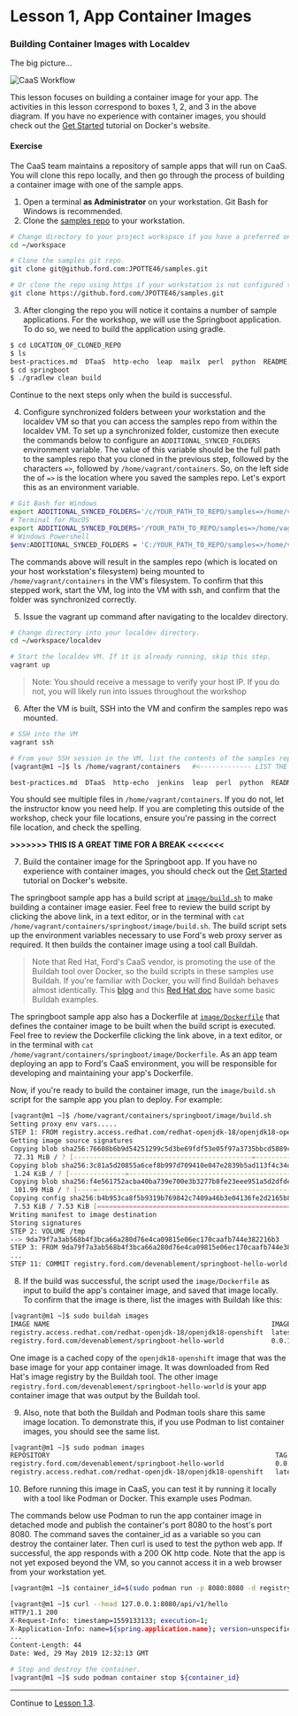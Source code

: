 # Lesson 1, App Container Images

### Building Container Images with Localdev

The big picture...

![CaaS Workflow](https://github.ford.com/Containers/localdev/blob/master/docs/images/CaaS-LocalDev.png)

This lesson focuses on building a container image for your app. The activities in this lesson correspond to boxes 1, 2, and 3 in the above diagram. If you have no experience with container images, you should check out the [Get Started](https://docs.docker.com/get-started/) tutorial on Docker's website.

#### Exercise

The CaaS team maintains a repository of sample apps that will run on CaaS. You will clone this repo locally, and then go through the process of building a container image with one of the sample apps.

1. Open a terminal **as Administrator** on your workstation. Git Bash for Windows is recommended.
2. Clone the [samples repo](https://github.ford.com/JPOTTE46/samples) to your workstation.
```bash
# Change directory to your project workspace if you have a preferred one.
cd ~/workspace

# Clone the samples git repo.
git clone git@github.ford.com:JPOTTE46/samples.git

# Or clone the repo using https if your workstation is not configured to use ssh.
git clone https://github.ford.com/JPOTTE46/samples.git
```

3. After clonging the repo you will notice it contains a number of sample applications. For the workshop, we will use the Springboot application. To do so, we need to build the application using gradle. 

```bash
$ cd LOCATION_OF_CLONED_REPO
$ ls
best-practices.md  DTaaS  http-echo  leap  mailx  perl  python  README.md  simple_nodejsapp  springboot  toolbox
$ cd springboot
$ ./gradlew clean build
```

Continue to the next steps only when the build is successful. 

4. Configure synchronized folders between your workstation and the localdev VM so that you can access the samples repo from within the localdev VM. To set up a synchronized folder, customize then execute the commands below to configure an `ADDITIONAL_SYNCED_FOLDERS` environment variable. The value of this variable should be the full path to the samples repo that you cloned in the previous step, followed by the characters `=>`, followed by `/home/vagrant/containers`. So, on the left side the of `=>` is the location where you saved the samples repo. Let's export this as an environment variable. 

```bash
# Git Bash for Windows
export ADDITIONAL_SYNCED_FOLDERS='/c/YOUR_PATH_TO_REPO/samples=>/home/vagrant/containers'
# Terminal for MacOS
export ADDITIONAL_SYNCED_FOLDERS='/YOUR_PATH_TO_REPO/samples=>/home/vagrant/containers'
# Windows Powershell
$env:ADDITIONAL_SYNCED_FOLDERS = 'C:/YOUR_PATH_TO_REPO/samples=>/home/vagrant/containers'
```
The commands above will result in the samples repo (which is located on your host workstation's filesystem) being mounted to `/home/vagrant/containers` in the VM's filesystem. To confirm that this stepped work, start the VM, log into the VM with ssh, and confirm that the folder was synchronized correctly.

5. Issue the vagrant up command after navigating to the localdev directory. 
```bash
# Change directory into your localdev directory.
cd ~/workspace/localdev

# Start the localdev VM. If it is already running, skip this step.
vagrant up
```

> Note: You should receive a message to verify your host IP. If you do not, you will likely run into issues throughout the workshop  

6. After the VM is built, SSH into the VM and confirm the samples repo was mounted. 
```bash
# SSH into the VM
vagrant ssh

# From your SSH session in the VM, list the contents of the samples repo.
[vagrant@m1 ~]$ ls /home/vagrant/containers   #<------------- LIST THE CONTENTS OF THE SAMPLES REPO

best-practices.md  DTaaS  http-echo  jenkins  leap  perl  python  README.md  simple_nodejsapp  springboot  toolbox
```
You should see multiple files in `/home/vagrant/containers`. If you do not, let the instructor know you need help. If you are completing this outside of the workshop, check your file locations, ensure you're passing in the correct file location, and check the spelling.  

**>>>>>>> THIS IS A GREAT TIME FOR A BREAK <<<<<<<**

<!--
If the VM was already running before you set the ADDITIONAL_SYNCED_FOLDERS env var, then restart it so it will pick up the settings.

If you already started the localdev VM before creating the env var for synced folders, you may find `/home/vagrant/containers` is empty. In that case, exit out of ssh and reload the VM with `vagrant reload` so the synced folders will take effect. If that still does not work, then do a `vagrant destroy`, `vagrant update`, `vagrant prune`, and `vagrant up` which will rebuild the VM from scratch.
-->

7. Build the container image for the Springboot app. If you have no experience with container images, you should check out the [Get Started](https://docs.docker.com/get-started/) tutorial on Docker's website.

The springboot sample app has a build script at [`image/build.sh`](https://github.ford.com/JPOTTE46/samples/blob/master/springboot/image/build.sh) to make building a container image easier. Feel free to review the build script by clicking the above link, in a text editor, or in the terminal with `cat /home/vagrant/containers/springboot/image/build.sh`. The build script sets up the environment variables necessary to use Ford's web proxy server as required. It then builds the container image using a tool call Buildah.

> Note that Red Hat, Ford's CaaS vendor, is promoting the use of the Buildah tool over Docker, so the build scripts in these samples use Buildah. If you're familiar with Docker, you will find Buildah behaves almost identically. This [blog](https://www.projectatomic.io/blog/2017/11/getting-started-with-buildah/) and this [Red Hat doc](https://access.redhat.com/documentation/en-us/red_hat_enterprise_linux/8-beta/html/building_running_and_managing_containers/building-container-images-with-buildah_building-running-and-managing-containers) have some basic Buildah examples.

The springboot sample app also has a Dockerfile at [`image/Dockerfile`](https://github.ford.com/JPOTTE46/samples/blob/master/springboot/image/Dockerfile) that defines the container image to be built when the build script is executed. Feel free to review the Dockerfile clicking the link above, in a text editor, or in the terminal with `cat /home/vagrant/containers/springboot/image/Dockerfile`. As an app team deploying an app to Ford's CaaS environment, you will be responsible for developing and maintaining your app's Dockerfile.

Now, if you're ready to build the container image, run the `image/build.sh` script for the sample app you plan to deploy. For example:
```bash
[vagrant@m1 ~]$ /home/vagrant/containers/springboot/image/build.sh
Setting proxy env vars.....
STEP 1: FROM registry.access.redhat.com/redhat-openjdk-18/openjdk18-openshift
Getting image source signatures
Copying blob sha256:76608b6b9d54251299c5d3be69fdf53e05f97a3735bbcd5889c30ebb78608428
 72.31 MiB / ? [---------------------------------------------=------------] 29s
Copying blob sha256:3c81a5d20855a6cef8b997d709410e047e2839b5ad113f4c34d25e9fae9e3beb
 1.24 KiB / ? [--------------=---------------------------------------------] 0s
Copying blob sha256:f4e561752acba40ba739e700e3b3277b8fe23eee951a5d2dfde7e7e762a3d156
 101.99 MiB / ? [----=----------------------------------------------------] 21s
Copying config sha256:b4b953ca8f5b9319b769842c7409a46b3e04136fe2d2165b88766b5a895e8b75
 7.53 KiB / 7.53 KiB [======================================================] 0s
Writing manifest to image destination
Storing signatures
STEP 2: VOLUME /tmp
--> 9da79f7a3ab568b4f3bca66a280d76e4ca09815e06ec170caafb744e382216b3
STEP 3: FROM 9da79f7a3ab568b4f3bca66a280d76e4ca09815e06ec170caafb744e382216b3
...
STEP 11: COMMIT registry.ford.com/devenablement/springboot-hello-world:0.0.1
```

8. If the build was successful, the script used the `image/Dockerfile` as input to build the app's container image, and saved that image locally. To confirm that the image is there, list the images with Buildah like this:
```bash
[vagrant@m1 ~]$ sudo buildah images
IMAGE NAME                                                        IMAGE TAG  IMAGE ID      CREATED AT          SIZE
registry.access.redhat.com/redhat-openjdk-18/openjdk18-openshift  latest     b4b953ca8f5  Apr 18, 2019 15:11  498 MB
registry.ford.com/devenablement/springboot-hello-world            0.0.1      54bf7824222  May 29, 2019 12:15  528 MB

```

One image is a cached copy of the `openjdk18-openshift` image that was the base image for your app container image. It was downloaded from Red Hat's image registry by the Buildah tool. The other image `registry.ford.com/devenablement/springboot-hello-world` is your app container image that was output by the Buildah tool.

9. Also, note that both the Buildah and Podman tools share this same image location. To demonstrate this, if you use Podman to list container images, you should see the same list.
```bash
[vagrant@m1 ~]$ sudo podman images
REPOSITORY                                                         TAG      IMAGE ID       CREATED         SIZE
registry.ford.com/devenablement/springboot-hello-world             0.0.1    54bf78242223   2 minutes ago   528 MB
registry.access.redhat.com/redhat-openjdk-18/openjdk18-openshift   latest   b4b953ca8f5b   5 weeks ago     498 MB
```

10. Before running this image in CaaS, you can test it by running it locally with a tool like Podman or Docker. This example uses Podman.

The commands below use Podman to run the app container image in detached mode and publish the container's port 8080 to the host's port 8080. The command saves the container_id as a variable so you can destroy the container later. Then curl is used to test the python web app. If successful, the app responds with a 200 OK http code. Note that the app is not yet exposed beyond the VM, so you cannot access it in a web browser from your workstation yet.

```bash
[vagrant@m1 ~]$ container_id=$(sudo podman run -p 8080:8080 -d registry.ford.com/devenablement/springboot-hello-world:0.0.1)

[vagrant@m1 ~]$ curl --head 127.0.0.1:8080/api/v1/hello
HTTP/1.1 200
X-Request-Info: timestamp=1559133133; execution=1;
X-Application-Info: name=${spring.application.name}; version=unspecified;
...
Content-Length: 44
Date: Wed, 29 May 2019 12:32:13 GMT

# Stop and destroy the container.
[vagrant@m1 ~]$ sudo podman container stop ${container_id}
```

---  

Continue to [Lesson 1.3](./lesson1.3.md).
